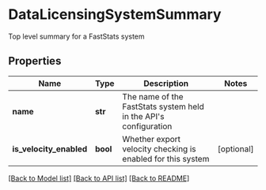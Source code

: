 # DataLicensingSystemSummary

Top level summary for a FastStats system
## Properties
Name | Type | Description | Notes
------------ | ------------- | ------------- | -------------
**name** | **str** | The name of the FastStats system held in the API&#39;s configuration | 
**is_velocity_enabled** | **bool** | Whether export velocity checking is enabled for this system | [optional] 

[[Back to Model list]](../README.md#documentation-for-models) [[Back to API list]](../README.md#documentation-for-api-endpoints) [[Back to README]](../README.md)


